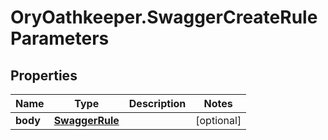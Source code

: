 # OryOathkeeper.SwaggerCreateRuleParameters

## Properties

| Name     | Type                              | Description | Notes      |
| -------- | --------------------------------- | ----------- | ---------- |
| **body** | [**SwaggerRule**](SwaggerRule.md) |             | [optional] |
